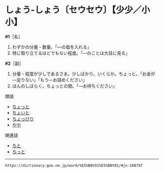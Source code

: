 # しょう‐しょう〔セウセウ〕【少少／小小】

**\#1**［名］
1. わずかの分量・数量。「―の塩を入れる」
2. 特に取り立てるほどでもない程度。「―のことは大目に見る」

**\#2**［副］
1. 分量・程度が少しであるさま。少しばかり。いくらか。ちょっと。「お金が―足りない」「もう―お詰めください」
2. ほんのしばらく。ちょっとの間。「―お待ちください」
    

類語

-   [ちょっと](https://dictionary.goo.ne.jp/word/%E4%B8%80%E5%AF%B8_%28%E3%81%A1%E3%82%87%E3%81%A3%E3%81%A8%29/#jn-145322)
-   [ちょいと](https://dictionary.goo.ne.jp/word/%E3%81%A1%E3%82%87%E3%81%84%E3%81%A8/#jn-143834)
-   [ちょっぴり](https://dictionary.goo.ne.jp/word/%E3%81%A1%E3%82%87%E3%81%A3%E3%81%B4%E3%82%8A/#jn-145327)
-   [やや](https://dictionary.goo.ne.jp/word/%E7%A8%8D/#jn-223287)

関連語

-   [ちと](https://dictionary.goo.ne.jp/word/%E4%BA%9B%E3%81%A8_%28%E3%81%A1%E3%81%A8%29/#jn-142064)
-   [ちっと](https://dictionary.goo.ne.jp/word/%E4%BA%9B%E3%81%A8_%28%E3%81%A1%E3%81%A3%E3%81%A8%29/#jn-142023)

---
`https://dictionary.goo.ne.jp/word/%E5%B0%91%E5%B0%91/#jn-108797`